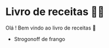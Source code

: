 # Livro de receitas :man_cook: 

Olá ! Bem vindo ao livro de receitas :wave:

- Strogonoff de frango